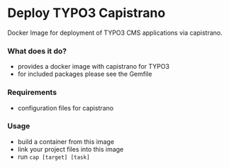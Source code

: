 Deploy TYPO3 Capistrano
=======================

Docker Image for deployment of TYPO3 CMS applications via capistrano.

### What does it do?
* provides a docker image with capistrano for TYPO3
* for included packages please see the Gemfile

### Requirements
* configuration files for capistrano

### Usage
* build a container from this image
* link your project files into this image
* run `cap [target] [task]`
